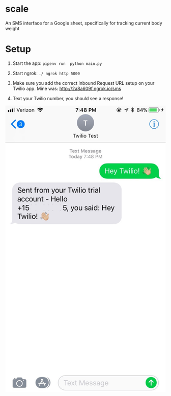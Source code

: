 # scale
An SMS interface for a Google sheet, specifically for tracking current body weight

# Setup

1. Start the app:
`pipenv run  python main.py`

2. Start ngrok: 
`./ ngrok http 5000`

3. Make sure you add the correct Inbound Request URL setup on your Twilio app. Mine was: http://2a8a609f.ngrok.io/sms 

4. Text your Twilio number, you should see a response!

![Example of response](/public/example.png?raw=true "Example")
